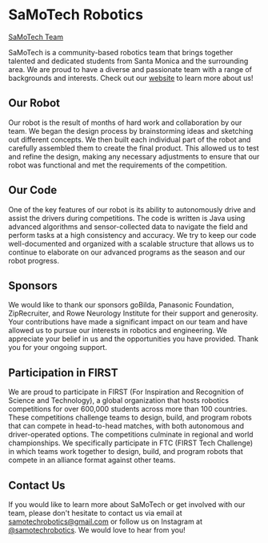 # SaMoTech Robotics

[SaMoTech Team](https://raw.githubusercontent.com/SaMoTechRobotics/SaMoTechRobotics/main/team.jpg)

SaMoTech is a community-based robotics team that brings together talented and dedicated students from Santa Monica and the surrounding area. We are proud to have a diverse and passionate team with a range of backgrounds and interests. Check out our [website](https://samotechrobotics.weebly.com/) to learn more about us!

## Our Robot

Our robot is the result of months of hard work and collaboration by our team. We began the design process by brainstorming ideas and sketching out different concepts. We then built each individual part of the robot and carefully assembled them to create the final product. This allowed us to test and refine the design, making any necessary adjustments to ensure that our robot was functional and met the requirements of the competition.

<!-- ![SaMoTech Robot](https://samotechrobotics.com/images/robot.jpg) -->

## Our Code

One of the key features of our robot is its ability to autonomously drive and assist the drivers during competitions. The code is written is Java using advanced algorithms and sensor-collected data to navigate the field and perform tasks at a high consistency and accuracy. We try to keep our code well-documented and organized with a scalable structure that allows us to continue to elaborate on our advanced programs as the season and our robot progress.

## Sponsors

We would like to thank our sponsors goBilda, Panasonic Foundation, ZipRecruiter, and Rowe Neurology Institute for their support and generosity. Your contributions have made a significant impact on our team and have allowed us to pursue our interests in robotics and engineering. We appreciate your belief in us and the opportunities you have provided. Thank you for your ongoing support.

## Participation in FIRST

We are proud to participate in FIRST (For Inspiration and Recognition of Science and Technology), a global organization that hosts robotics competitions for over 600,000 students across more than 100 countries. These competitions challenge teams to design, build, and program robots that can compete in head-to-head matches, with both autonomous and driver-operated options. The competitions culminate in regional and world championships. We specifically participate in FTC (FIRST Tech Challenge) in which teams work together to design, build, and program robots that compete in an alliance format against other teams.

## Contact Us

If you would like to learn more about SaMoTech or get involved with our team, please don't hesitate to contact us via email at [samotechrobotics@gmail.com](mailto:samotechrobotics@gmail.com) or follow us on Instagram at [@samotechrobotics](https://www.instagram.com/samotechrobotics/). We would love to hear from you!
